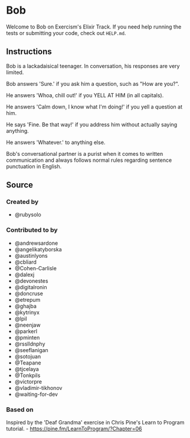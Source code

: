 # Bob

Welcome to Bob on Exercism's Elixir Track.
If you need help running the tests or submitting your code, check out `HELP.md`.

## Instructions

Bob is a lackadaisical teenager.
In conversation, his responses are very limited.

Bob answers 'Sure.' if you ask him a question, such as "How are you?".

He answers 'Whoa, chill out!' if you YELL AT HIM (in all capitals).

He answers 'Calm down, I know what I'm doing!' if you yell a question at him.

He says 'Fine. Be that way!' if you address him without actually saying anything.

He answers 'Whatever.' to anything else.

Bob's conversational partner is a purist when it comes to written communication and always follows normal rules regarding sentence punctuation in English.

## Source

### Created by

- @rubysolo

### Contributed to by

- @andrewsardone
- @angelikatyborska
- @austinlyons
- @cbliard
- @Cohen-Carlisle
- @dalexj
- @devonestes
- @digitalronin
- @doncruse
- @etrepum
- @ghajba
- @kytrinyx
- @lpil
- @neenjaw
- @parkerl
- @pminten
- @rsslldnphy
- @seeflanigan
- @sotojuan
- @Teapane
- @tjcelaya
- @Tonkpils
- @victorpre
- @vladimir-tikhonov
- @waiting-for-dev

### Based on

Inspired by the 'Deaf Grandma' exercise in Chris Pine's Learn to Program tutorial. - https://pine.fm/LearnToProgram/?Chapter=06